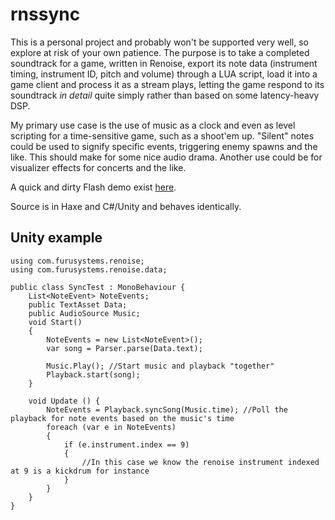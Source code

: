 rnssync
=======

This is a personal project and probably won't be supported very well, so explore at risk of your own patience. 
The purpose is to take a completed soundtrack for a game, written in Renoise, export its note data (instrument timing, instrument ID, pitch and volume) through a LUA script, load it into a game client and process it as a stream plays, letting the game respond to its soundtrack *in detail* quite simply rather than based on some latency-heavy DSP. 

My primary use case is the use of music as a clock and even as level scripting for a time-sensitive game, such as a shoot'em up. "Silent" notes could be used to signify specific events, triggering enemy spawns and the like. This should make for some nice audio drama. Another use could be for visualizer effects for concerts and the like.

A quick and dirty Flash demo exist [here](http://doomsday.no/dev/toys/sync).

Source is in Haxe and C#/Unity and behaves identically.

## Unity example

	using com.furusystems.renoise;
	using com.furusystems.renoise.data;

	public class SyncTest : MonoBehaviour {
		List<NoteEvent> NoteEvents;
		public TextAsset Data;
		public AudioSource Music;
		void Start()
		{
			NoteEvents = new List<NoteEvent>();
			var song = Parser.parse(Data.text);
	
			Music.Play(); //Start music and playback "together"
			Playback.start(song);
		}
		
		void Update () {
			NoteEvents = Playback.syncSong(Music.time); //Poll the playback for note events based on the music's time
			foreach (var e in NoteEvents)
			{
				if (e.instrument.index == 9) 
				{
					//In this case we know the renoise instrument indexed at 9 is a kickdrum for instance
				}
			}
		}
	}
